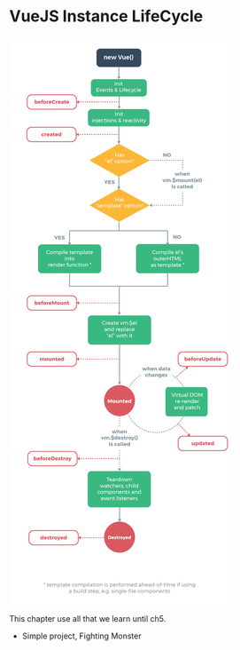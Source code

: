 # VueJS Instance LifeCycle

![LifeCycle](vueLifeCycle1.png)

This chapter use all that we learn until ch5.
- Simple project, Fighting Monster